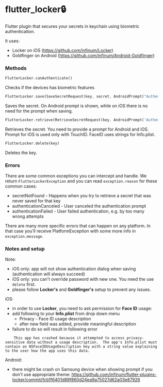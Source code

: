 # **flutter_locker🔒** 

Flutter plugin that secures your secrets in keychain using biometric authentication.


It uses:
 - Locker on iOS (https://github.com/infinum/Locker)
 - Goldfinger on Android (https://github.com/infinum/Android-Goldfinger)
 
### Methods


```dart
FlutterLocker.canAuthenticate()
```
Checks if the devices has biometric features

```dart
FlutterLocker.save(SaveSecretRequest(key, secret, AndroidPrompt("Authenticate", "Cancel")))
``` 
Saves the secret. On Android prompt is shown, while on iOS there is no need for the prompt when saving.

```dart
FlutterLocker.retrieve(RetrieveSecretRequest(key, AndroidPrompt('Authenticate', 'Cancel'), IOsPrompt('Authenticate')))
```
Retrieves the secret. You need to provide a prompt for Android and iOS. Prompt for iOS is used only with TouchID. FaceID uses strings for Info.plist.

```dart
FlutterLocker.delete(key)
```
Deletes the key.


### Errors

There are some common exceptions you can intercept and handle. We return `FlutterLockerException` and you can read `exception.reason` for these common cases:

- secretNotFound - Happens when you try to retrieve a secret that was never saved for that key
- authenticationCanceled - User canceled the authentication prompt
- authenticationFailed - User failed authentication, e.g. by too many wrong attempts

There are many more specific errors that can happen on any platform. In that case you'll receive PlatformException with some more info in `exception.message`.
 
 
### Notes and setup
Note:
 - iOS only: app will not show authentication dialog when saving (authentication will always succeed)
 - iOS only: you can't override password with new one. You need the use `delete` first.
 - please follow **Locker's** and **Goldfinger's** setup to prevent any issues.

iOS:
 - in order to use **Locker**, you need to ask permission for __Face ID__ usage:
 - add following to your **Info.plist** from drop down menu
    - Privacy - Face ID usage description
    - after new field was added, provide meaningful description
 - failure to do so will result in following error
```
    This app has crashed because it attempted to access privacy-sensitive data without a usage description.  The app's Info.plist must contain an NSFaceIDUsageDescription key with a string value explaining to the user how the app uses this data.
```

Android:
 - there might be crash on Samsung device when showing prompt if you don't use appropriate theme: https://github.com/infinum/flutter-plugins-locker/commit/fcb1f6401d89f860d24ea9a75027d62a03e87926
